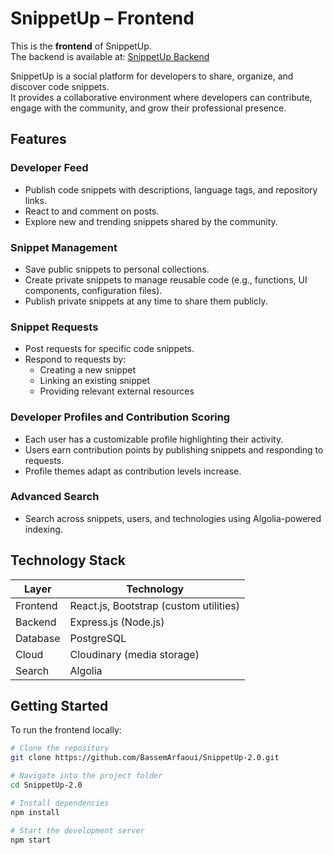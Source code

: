 # SnippetUp – Frontend

This is the **frontend** of SnippetUp.  
The backend is available at: [SnippetUp Backend](https://github.com/BassemArfaoui/SnippetUp-2.0_Server)

SnippetUp is a social platform for developers to share, organize, and discover code snippets.  
It provides a collaborative environment where developers can contribute, engage with the community, and grow their professional presence.

## Features

### Developer Feed
- Publish code snippets with descriptions, language tags, and repository links.
- React to and comment on posts.
- Explore new and trending snippets shared by the community.

### Snippet Management
- Save public snippets to personal collections.
- Create private snippets to manage reusable code (e.g., functions, UI components, configuration files).
- Publish private snippets at any time to share them publicly.

### Snippet Requests
- Post requests for specific code snippets.
- Respond to requests by:
  - Creating a new snippet
  - Linking an existing snippet
  - Providing relevant external resources

### Developer Profiles and Contribution Scoring
- Each user has a customizable profile highlighting their activity.
- Users earn contribution points by publishing snippets and responding to requests.
- Profile themes adapt as contribution levels increase.

### Advanced Search
- Search across snippets, users, and technologies using Algolia-powered indexing.

## Technology Stack

| Layer       | Technology                            |
|-------------|----------------------------------------|
| Frontend    | React.js, Bootstrap (custom utilities) |
| Backend     | Express.js (Node.js)                   |
| Database    | PostgreSQL                             |
| Cloud       | Cloudinary (media storage)             |
| Search      | Algolia                                |

## Getting Started

To run the frontend locally:

```bash
# Clone the repository
git clone https://github.com/BassemArfaoui/SnippetUp-2.0.git

# Navigate into the project folder
cd SnippetUp-2.0

# Install dependencies
npm install

# Start the development server
npm start
